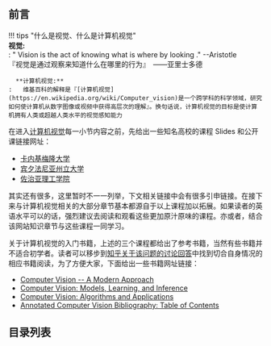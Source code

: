 ## 前言

!!! tips "什么是视觉、什么是计算机视觉"  
    **视觉:**  
    :    " Vision is the act of knowing what is where by looking ."    --Aristotle  
	      『视觉是通过观察来知道什么在哪里的行为』　——亚里士多德  

	  **计算机视觉:**  
	:   维基百科的解释是『[计算机视觉](https://en.wikipedia.org/wiki/Computer_vision)是一个跨学科的科学领域，研究如何使计算机从数字图像或视频中获得高层次的理解』。换句话说，计算机视觉的目标是使计算机拥有人类或超越人类水平的视觉感知能力



在进入[计算机视觉](https://en.wikipedia.org/wiki/Computer_vision)每一小节内容之前，先给出一些知名高校的课程 Slides 和公开课链接网址：  

- [卡内基梅隆大学](http://www.cs.cmu.edu/~16385/) 
- [宾夕法尼亚州立大学](http://www.cse.psu.edu/~rtc12/CSE486/)
- [佐治亚理工学院](https://cn.udacity.com/course/introduction-to-computer-vision--ud810)

其实还有很多，这里暂时不一一列举，下文相关链接中会有很多引申链接。在接下来与计算机视觉相关的大部分章节基本都源自于以上课程加以拓展。如果读者的英语水平可以的话，强烈建议去阅读和观看这些更加原汁原味的课程。亦或者，结合该网站知识章节与这些课程一同学习。

关于计算机视觉的入门书籍，上述的三个课程都给出了参考书籍，当然有些书籍并不适合初学者。读者可以移步到[知乎关于该问题的讨论回答](https://www.zhihu.com/question/28813777)中找到切合自身情况的相应书籍阅读，为了方便大家，下面给出一些书籍网址链接：  

- [Computer Vision -- A Modern Approach](http://cmuems.com/excap/readings/forsyth-ponce-computer-vision-a-modern-approach.pdf)
- [Computer Vision:  Models, Learning, and Inference](http://www.computervisionmodels.com)
- [Computer Vision: Algorithms and Applications](http://szeliski.org/Book/)
- [Annotated Computer Vision Bibliography: Table of Contents](http://www.visionbib.com/bibliography/contents.html)



## 目录列表

